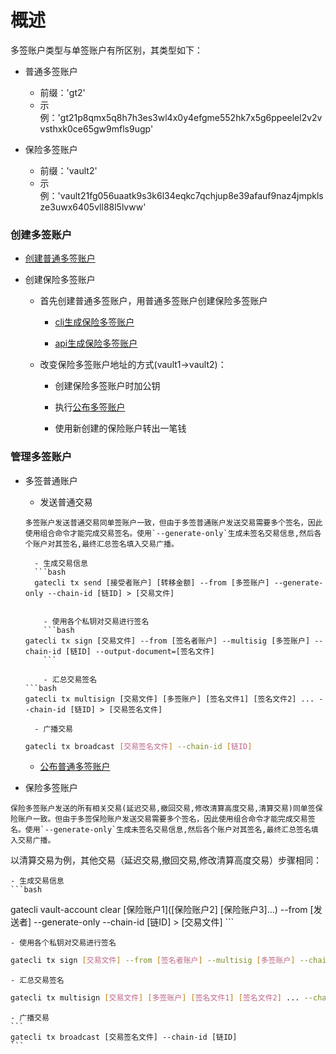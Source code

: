 # 概述

多签账户类型与单签账户有所区别，其类型如下：

- 普通多签账户
	- 前缀：'gt2'
	- 示例：'gt21p8qmx5q8h7h3es3wl4x0y4efgme552hk7x5g6ppeelel2v2vvsthxk0ce65gw9mfls9ugp'

- 保险多签账户
  - 前缀：'vault2'
  - 示例：'vault21fg056uaatk9s3k6l34eqkc7qchjup8e39afauf9naz4jmpklsze3uwx6405vll88l5lvww'

### 创建多签账户

- [创建普通多签账户](./cli/account.md)

- 创建保险多签账户
	-  首先创建普通多签账户，用普通多签账户创建保险多签账户

		- [cli生成保险多签账户](./cli/vault-account.md)

		- [api生成保险多签账户](./API/vault-account.md)
	
	- 改变保险多签账户地址的方式(vault1->vault2)：
		- 创建保险多签账户时加公钥

		- 执行[公布多签账户](./cli/account.md)

		- 使用新创建的保险账户转出一笔钱

### 管理多签账户
- 多签普通账户
	- 发送普通交易
	```
	多签账户发送普通交易同单签账户一致，但由于多签普通账户发送交易需要多个签名，因此使用组合命令才能完成交易签名。使用`--generate-only`生成未签名交易信息,然后各个账户对其签名,最终汇总签名填入交易广播。
	```
		- 生成交易信息  
		```bash
		gatecli tx send [接受者账户] [转移金额] --from [多签账户] --generate-only --chain-id [链ID] > [交易文件]
	```
	
		- 使用各个私钥对交易进行签名  
		```bash
	gatecli tx sign [交易文件] --from [签名者账户] --multisig [多签账户] --chain-id [链ID] --output-document=[签名文件]
		```
		
		- 汇总交易签名  
	```bash
	gatecli tx multisign [交易文件] [多签账户] [签名文件1] [签名文件2] ... --chain-id [链ID] > [交易签名文件]
	```
	
		- 广播交易  
 	```bash
	gatecli tx broadcast [交易签名文件] --chain-id [链ID]
	```
	
	- [公布普通多签账户](./cli/account.md)

- 保险多签账户
```
保险多签账户发送的所有相关交易(延迟交易,撤回交易,修改清算高度交易,清算交易)同单签保险账户一致。但由于多签保险账户发送交易需要多个签名，因此使用组合命令才能完成交易签名。使用`--generate-only`生成未签名交易信息,然后各个账户对其签名,最终汇总签名填入交易广播。
```
以清算交易为例，其他交易（延迟交易,撤回交易,修改清算高度交易）步骤相同：

	- 生成交易信息
	```bash
gatecli vault-account clear [保险账户1]([保险账户2] [保险账户3]...) --from [发送者] --generate-only --chain-id [链ID] > [交易文件]
	```
	
	- 使用各个私钥对交易进行签名
```bash
gatecli tx sign [交易文件] --from [签名者账户] --multisig [多签账户] --chain-id [链ID] --output-document=[签名文件]
```

	- 汇总交易签名
```bash
gatecli tx multisign [交易文件] [多签账户] [签名文件1] [签名文件2] ... --chain-id [链ID] > [交易签名文件]
```

	- 广播交易
	```
	gatecli tx broadcast [交易签名文件] --chain-id [链ID]
	```
	
	
